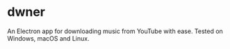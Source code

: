 # dwner

An Electron app for downloading music from YouTube with ease. Tested on Windows, macOS and Linux.  
